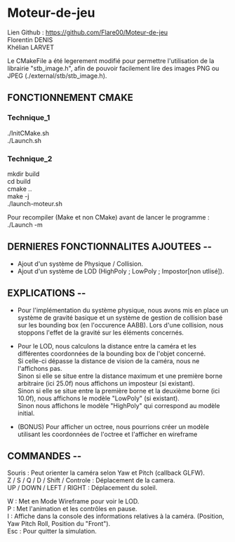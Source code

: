 # Moteur-de-jeu
Lien Github : https://github.com/Flare00/Moteur-de-jeu  
Florentin DENIS  
Khélian LARVET  

Le CMakeFile a été legerement modifié pour permettre l'utilisation de la librairie "stb_image.h",
afin de pouvoir facilement lire des images PNG ou JPEG (./external/stb/stb_image.h).

## FONCTIONNEMENT CMAKE

### Technique_1  
./InitCMake.sh  
./Launch.sh  

### Technique_2  
mkdir build  
cd build  
cmake ..  
make -j  
./launch-moteur.sh  

Pour recompiler (Make et non CMake) avant de lancer le programme :  
./Launch -m  

## DERNIERES FONCTIONNALITES AJOUTEES --  

- Ajout d'un système de Physique / Collision.
- Ajout d'un système de LOD (HighPoly ; LowPoly ; Impostor[non utlisé]).


## EXPLICATIONS --  

- Pour l'implémentation du système physique, nous avons mis en place un système de gravité basique et un système de gestion de collision
basé sur les bounding box (en l'occurence AABB). Lors d'une collision, nous stoppons l'effet de la gravité sur les éléments concernés.  

- Pour le LOD, nous calculons la distance entre la caméra et les différentes coordonnées de la bounding box de l'objet concerné.  
Si celle-ci dépasse la distance de vision de la caméra, nous ne l'affichons pas.  
Sinon si elle se situe entre la distance maximum et une première borne arbitraire (ici 25.0f) nous affichons un imposteur (si existant).  
Sinon si elle se situe entre la première borne et la deuxième borne (ici 10.0f), nous affichons le modèle "LowPoly" (si existant).  
Sinon nous affichons le modèle "HighPoly" qui correspond au modèle initial.  

- (BONUS) Pour afficher un octree, nous pourrions créer un modèle utilisant les coordonnées de l'octree et l'afficher en wireframe


## COMMANDES --  

Souris : Peut orienter la caméra selon Yaw et Pitch (callback GLFW).  
Z / S / Q / D / Shift / Controle : Déplacement de la camera.  
UP / DOWN / LEFT / RIGHT : Déplacement du soleil.  

W : Met en Mode Wireframe pour voir le LOD.  
P : Met l'animation et les contrôles en pause.  
I : Affiche dans la console des informations relatives à la caméra. (Position, Yaw Pitch Roll, Position du "Front").  
Esc : Pour quitter la simulation.  
